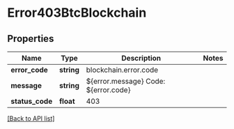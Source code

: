 # Error403BtcBlockchain

## Properties

Name | Type | Description | Notes
------------ | ------------- | ------------- | -------------
**error_code** | **string** | blockchain.error.code |
**message** | **string** | ${error.message} Code: ${error.code} |
**status_code** | **float** | 403 |

[[Back to API list]](../../README.md#api-endpoints)
